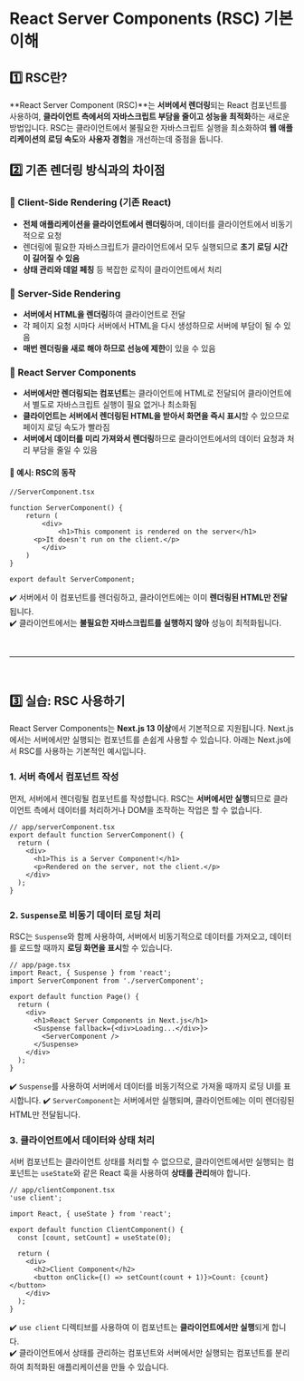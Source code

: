 # React Server Components (RSC) 기본 이해
## 1️⃣ RSC란?
**React Server Component (RSC)**는 **서버에서 렌더링**되는 React 컴포넌트를 사용하여, **클라이언트 측에서의 자바스크립트 부담을 줄이고 성능을 최적화**하는 새로운 방법입니다. RSC는 클라이언트에서 불필요한 자바스크립트 실행을 최소화하여 **웹 애플리케이션의 로딩 속도**와 **사용자 경험**을 개선하는데 중점을 둡니다.

## 2️⃣ 기존 렌더링 방식과의 차이점
### 🔹 Client-Side Rendering (기존 React)
- **전체 애플리케이션을 클라이언트에서 렌더링**하며, 데이터를 클라이언트에서 비동기적으로 요청
- 렌더링에 필요한 자바스크립트가 클라이언트에서 모두 실행되므로 **초기 로딩 시간이 길어질 수 있음**
- **상태 관리와 데엍 페칭** 등 복잡한 로직이 클라이언트에서 처리

### 🔹 Server-Side Rendering
- **서버에서 HTML을 렌더링**하여 클라이언트로 전달
- 각 페이지 요청 시마다 서버에서 HTML을 다시 생성하므로 서버에 부담이 될 수 있음
- **매번 렌더링을 새로 해야 하므로 선능에 제한**이 있을 수 있음

### 🔹 React Server Components
- **서버에서만 렌더링되는 컴포넌트**는 클라이언트에 HTML로 전달되어 클라이언트에서 별도로 자바스크립트 실행이 필요 없거나 최소화됨
- **클라이언트는 서버에서 렌더링된 HTML을 받아서 화면을 즉시 표시**할 수 있으므로 페이지 로딩 속도가 빨라짐
- **서버에서 데이터를 미리 가져와서 렌더링**하므로 클라이언트에서의 데이터 요청과 처리 부담을 줄일 수 있음

#### 🧐 예시: RSC의 동작
```tsx
//ServerComponent.tsx

function ServerComponent() {
	return (
		<div>
			<h1>This component is rendered on the server</h1>
      <p>It doesn't run on the client.</p>
		</div>
	)
} 

export default ServerComponent;
```
✔️ 서버에서 이 컴포넌트를 렌더링하고, 클라이언트에는 이미 **렌더링된 HTML만 전달**됩니다.  
✔️ 클라이언트에서는 **불필요한 자바스크립트를 실행하지 않아** 성능이 최적화됩니다.

<br>

- - -

<br>

## 3️⃣ 실습: RSC 사용하기
React Server Components는 **Next.js 13 이상**에서 기본적으로 지원됩니다. Next.js에서는 서버에서만 실행되는 컴포넌트를 손쉽게 사용할 수 있습니다. 아래는 Next.js에서 RSC를 사용하는 기본적인 예시입니다.

### 1. 서버 측에서 컴포넌트 작성
먼저, 서버에서 렌더링될 컴포넌트를 작성합니다. RSC는 **서버에서만 실행**되므로 클라이언트 측에서 데이터를 처리하거나 DOM을 조작하는 작업은 할 수 없습니다.
```tsx
// app/serverComponent.tsx
export default function ServerComponent() {
  return (
    <div>
      <h1>This is a Server Component!</h1>
      <p>Rendered on the server, not the client.</p>
    </div>
  );
}
```

### 2. `Suspense`로 비동기 데이터 로딩 처리
RSC는 `Suspense`와 함께 사용하여, 서버에서 비동기적으로 데이터를 가져오고, 데이터를 로드할 때까지 **로딩 화면을 표시**할 수 있습니다.
```tsx
// app/page.tsx
import React, { Suspense } from 'react';
import ServerComponent from './serverComponent';

export default function Page() {
  return (
    <div>
      <h1>React Server Components in Next.js</h1>
      <Suspense fallback={<div>Loading...</div>}>
        <ServerComponent />
      </Suspense>
    </div>
  );
}
```
✔️ `Suspense`를 사용하여 서버에서 데이터를 비동기적으로 가져올 때까지 로딩 UI를 표시합니다.
✔️ `ServerComponent`는 서버에서만 실행되며, 클라이언트에는 이미 렌더링된 HTML만 전달됩니다.

### 3. 클라이언트에서 데이터와 상태 처리
서버 컴포넌트는 클라이언트 상태를 처리할 수 없으므로, 클라이언트에서만 실행되는 컴포넌트는 `useState`와 같은 React 훅을 사용하여 **상태를 관리**해야 합니다.
```tsx
// app/clientComponent.tsx
'use client';

import React, { useState } from 'react';

export default function ClientComponent() {
  const [count, setCount] = useState(0);

  return (
    <div>
      <h2>Client Component</h2>
      <button onClick={() => setCount(count + 1)}>Count: {count}</button>
    </div>
  );
}
```

✔️ `use client` 디렉티브를 사용하여 이 컴포넌트는 **클라이언트에서만 실행**되게 합니다.  
✔️ 클라이언트에서 상태를 관리하는 컴포넌트와 서버에서만 실행되는 컴포넌트를 분리하여 최적화된 애플리케이션을 만들 수 있습니다.